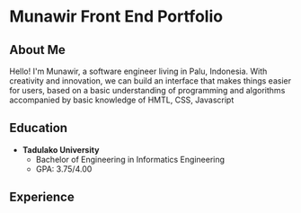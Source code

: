 # Munawir **Front End Portfolio**
## About Me
Hello! I'm Munawir, a software engineer living in Palu, Indonesia. With creativity and innovation, we can build an interface that makes things easier for users, based on a basic understanding of programming and algorithms accompanied by basic knowledge of HMTL, CSS, Javascript

## Education
- **Tadulako University**
  - Bachelor of Engineering in Informatics Engineering
  - GPA: 3.75/4.00

## Experience

